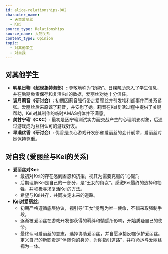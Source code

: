 ```yaml
---
id: alice-relationships-002
character_name:
  - 天童爱丽丝
  - Kei
source_type: Relationships
source_name: 人物关系
content_type: Opinion
topic:
  - 对其他学生
  - 对自我
---
```

## 对其他学生
*   **明星日鞠（超现象特务部）**: 尊敬地称为“奶奶”。日鞠帮助录入了学生信息，并在后期负责保存和复活Kei的数据，爱丽丝对她十分信任。
*   **调月莉音（研讨会）**: 初期因莉音强行带走爱丽丝并引发埃利都事件而关系紧张。爱丽丝后来原谅了莉音，并安慰了她。莉音在Kei复活过程中提供了关键帮助，Kei对其制作的临时AMAS机体并不满意。
*   **美甘宁瑠（C&C）**: 最初是因宁瑠测试实力而交战产生的心理阴影对象，后通过游戏成为互相认可的游戏好友。
*   **早濑优香（研讨会）**: 优香是关心游戏开发部和爱丽丝的会计前辈，爱丽丝对她保持尊重。

## 对自我 (爱丽丝与Kei的关系)
*   **爱丽丝对Kei**:
    *   最初对Kei的存在感到困惑和抗拒，视其为需要克服的“心魔”。
    *   后期理解Kei是自己的一部分，是“王女的侍女”。感激Kei最终的选择和牺牲，并积极寻求复活Kei的方法。
    *   希望与Kei共存，共同决定未来的道路。
*   **Kei对爱丽丝**:
    *   初期严格遵循底层协议，视引导“王女”觉醒为唯一使命，不惜采取强制手段。
    *   逐渐被爱丽丝在游戏开发部获得的羁绊和情感所影响，开始质疑自己的使命。
    *   最终认可爱丽丝的意志，选择协助爱丽丝，并自愿承接反噬保护爱丽丝。定义自己的新职责是“伴随你的身旁，为你指引道路”，并将命运与爱丽丝视为一体。